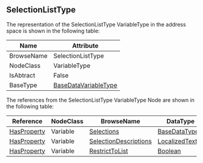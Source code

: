 <!-- objecttype -->
## SelectionListType
  
The representation of the SelectionListType VariableType in the address space is shown in the following table:  

|Name|Attribute|
|---|---|
|BrowseName|SelectionListType|
|NodeClass|VariableType|
|IsAbtract|False|
|BaseType|[BaseDataVariableType](../../../Part5/VariableTypes/BaseDataVariableType/readme.md)|

The references from the SelectionListType VariableType Node are shown in the following table:  

|Reference|NodeClass|BrowseName|DataType|TypeDefinition|ModellingRule|
|---|---|---|---|---|---|
|[HasProperty](../../../Part3/ReferenceTypes/HasProperty/readme.md)|Variable|[Selections](#Selections)|[BaseDataType](../../../Part3/DataTypes/BaseDataType/readme.md)[]|[PropertyType](../../Part5/VariableTypes/PropertyType/readme.md)|[Mandatory](../../Objects/Mandatory/readme.md)|
|[HasProperty](../../../Part3/ReferenceTypes/HasProperty/readme.md)|Variable|[SelectionDescriptions](#SelectionDescriptions)|[LocalizedText](../../../Part3/DataTypes/LocalizedText/readme.md)[]|[PropertyType](../../Part5/VariableTypes/PropertyType/readme.md)|[Optional](../../Objects/Optional/readme.md)|
|[HasProperty](../../../Part3/ReferenceTypes/HasProperty/readme.md)|Variable|[RestrictToList](#RestrictToList)|[Boolean](../../../Part3/DataTypes/Boolean/readme.md)|[PropertyType](../../Part5/VariableTypes/PropertyType/readme.md)|[Optional](../../Objects/Optional/readme.md)|


